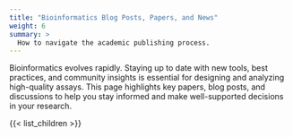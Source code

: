 ```yaml
---
title: "Bioinformatics Blog Posts, Papers, and News"
weight: 6
summary: >
  How to navigate the academic publishing process.
---
```


Bioinformatics evolves rapidly. Staying up to date with new tools, best practices, and community insights is essential for designing and analyzing high-quality assays. This page highlights key papers, blog posts, and discussions to help you stay informed and make well-supported decisions in your research.

{{< list_children >}}